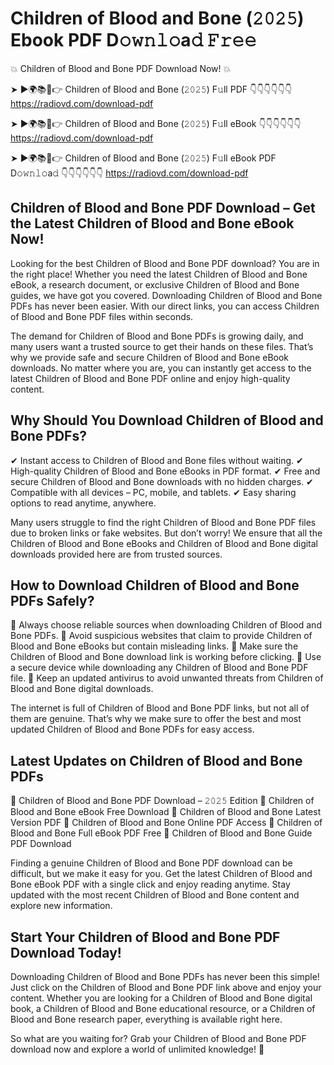 # Children of Blood and Bone (𝟸𝟶𝟸𝟻) Ebook PDF D𝚘𝚠𝚗𝚕𝚘a𝚍 𝙵𝚛𝚎𝚎

💥 Children of Blood and Bone PDF Download Now! 💥

➤ ►🌍📚📱👉 Children of Blood and Bone (𝟸𝟶𝟸𝟻) F𝚞ll PDF 👇👇👇👇👇👇
https://radiovd.com/download-pdf

➤ ►🌍📚📱👉 Children of Blood and Bone (𝟸𝟶𝟸𝟻) F𝚞ll eBook 👇👇👇👇👇👇
https://radiovd.com/download-pdf

➤ ►🌍📚📱👉 Children of Blood and Bone (𝟸𝟶𝟸𝟻) F𝚞ll eBook PDF D𝚘𝚠𝚗𝚕𝚘a𝚍 👇👇👇👇👇👇
https://radiovd.com/download-pdf

## Children of Blood and Bone PDF Download – Get the Latest Children of Blood and Bone eBook Now!

Looking for the best Children of Blood and Bone PDF download? You are in the right place! Whether you need the latest Children of Blood and Bone eBook, a research document, or exclusive Children of Blood and Bone guides, we have got you covered. Downloading Children of Blood and Bone PDFs has never been easier. With our direct links, you can access Children of Blood and Bone PDF files within seconds.

The demand for Children of Blood and Bone PDFs is growing daily, and many users want a trusted source to get their hands on these files. That’s why we provide safe and secure Children of Blood and Bone eBook downloads. No matter where you are, you can instantly get access to the latest Children of Blood and Bone PDF online and enjoy high-quality content.

## Why Should You Download Children of Blood and Bone PDFs?

✔ Instant access to Children of Blood and Bone files without waiting.
✔ High-quality Children of Blood and Bone eBooks in PDF format.
✔ Free and secure Children of Blood and Bone downloads with no hidden charges.
✔ Compatible with all devices – PC, mobile, and tablets.
✔ Easy sharing options to read anytime, anywhere.

Many users struggle to find the right Children of Blood and Bone PDF files due to broken links or fake websites. But don’t worry! We ensure that all the Children of Blood and Bone eBooks and Children of Blood and Bone digital downloads provided here are from trusted sources.

## How to Download Children of Blood and Bone PDFs Safely?

📌 Always choose reliable sources when downloading Children of Blood and Bone PDFs.
📌 Avoid suspicious websites that claim to provide Children of Blood and Bone eBooks but contain misleading links.
📌 Make sure the Children of Blood and Bone download link is working before clicking.
📌 Use a secure device while downloading any Children of Blood and Bone PDF file.
📌 Keep an updated antivirus to avoid unwanted threats from Children of Blood and Bone digital downloads.

The internet is full of Children of Blood and Bone PDF links, but not all of them are genuine. That’s why we make sure to offer the best and most updated Children of Blood and Bone PDFs for easy access.

## Latest Updates on Children of Blood and Bone PDFs

🔹 Children of Blood and Bone PDF Download – 𝟸𝟶𝟸𝟻 Edition
🔹 Children of Blood and Bone eBook Free Download
🔹 Children of Blood and Bone Latest Version PDF
🔹 Children of Blood and Bone Online PDF Access
🔹 Children of Blood and Bone Full eBook PDF Free
🔹 Children of Blood and Bone Guide PDF Download

Finding a genuine Children of Blood and Bone PDF download can be difficult, but we make it easy for you. Get the latest Children of Blood and Bone eBook PDF with a single click and enjoy reading anytime. Stay updated with the most recent Children of Blood and Bone content and explore new information.

## Start Your Children of Blood and Bone PDF Download Today!

Downloading Children of Blood and Bone PDFs has never been this simple! Just click on the Children of Blood and Bone PDF link above and enjoy your content. Whether you are looking for a Children of Blood and Bone digital book, a Children of Blood and Bone educational resource, or a Children of Blood and Bone research paper, everything is available right here.

So what are you waiting for? Grab your Children of Blood and Bone PDF download now and explore a world of unlimited knowledge! 🚀